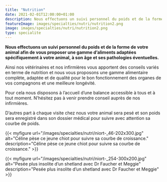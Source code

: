 ```yaml
---
title: "Nutrition"
date: 2021-02-01T12:00:00+01:00
description: Nous effectuons un suivi personnel du poids et de la forme de votre animal afin de vous proposer une gamme d’aliments adaptées spécifiquement à votre animal,  à son âge et ses pathologies éventuelles.
featureImage: images/specialties/nutri/nutrition2.png
image: images/specialties/nutri/nutrition2.png
type: specialite
---
```


**Nous effectuons un suivi personnel du poids et de la forme de votre animal afin de vous proposer une gamme d’aliments adaptées spécifiquement à votre animal,  à son âge et ses pathologies éventuelles.**

Ainsi nos vétérinaires et nos infirmières vous apportent des conseils variés en terme de nutrition et nous vous proposons une gamme alimentaire complète, adaptée et de qualité pour le bon fonctionnement des organes de vos compagnons et une meilleure longévité.


Pour cela nous disposons à l’accueil d’une balance accessible à tous et à tout moment. N’hésitez pas à venir prendre conseil auprès de nos infirmières.


D’autres part à chaque visite chez nous votre animal sera pesé et son poids sera enregistré dans son dossier médical pour suivre avec attention sa courbe de poids.

{{< myfigure 
url="/images/specialties/nutri/niort-_46-202x300.jpg"
alt="Céline pèse ce jeune chiot pour suivre sa courbe de croissance."
description="Céline pèse ce jeune chiot pour suivre sa courbe de croissance." >}}



{{< myfigure 
url="/images/specialties/nutri/niort-_254-300x200.jpg"
alt="Pesée plus insolite d’un shetland avec Dr Faucher et Meggie"
description="Pesée plus insolite d’un shetland avec Dr Faucher et Meggie" >}}